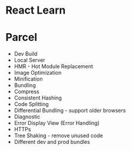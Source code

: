 # React Learn

# Parcel
- Dev Build
- Local Server
- HMR - Hot Module Replacement
- Image Optimization
- Minification
- Bundling
- Compress
- Consistent Hashing
- Code Splitting
- Differential Bundling - support older browsers
- Diagnostic
- Error Display View (Error Handling)
- HTTPs
- Tree Shaking - remove unused code
- Different dev and prod bundles
